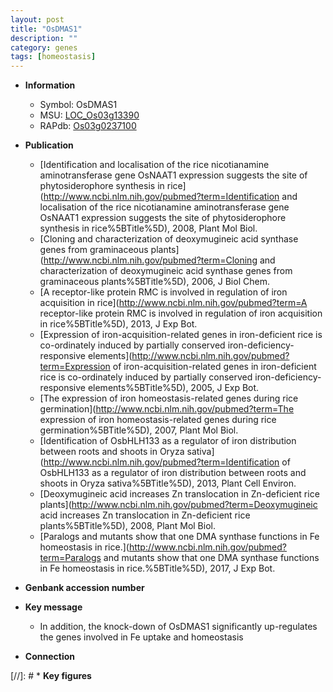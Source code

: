 ```yaml
---
layout: post
title: "OsDMAS1"
description: ""
category: genes
tags: [homeostasis]
---
```


* **Information**  
    + Symbol: OsDMAS1  
    + MSU: [LOC_Os03g13390](http://rice.uga.edu/cgi-bin/ORF_infopage.cgi?orf=LOC_Os03g13390)  
    + RAPdb: [Os03g0237100](https://rapdb.dna.affrc.go.jp/locus/?name=Os03g0237100)  

* **Publication**  
    + [Identification and localisation of the rice nicotianamine aminotransferase gene OsNAAT1 expression suggests the site of phytosiderophore synthesis in rice](http://www.ncbi.nlm.nih.gov/pubmed?term=Identification and localisation of the rice nicotianamine aminotransferase gene OsNAAT1 expression suggests the site of phytosiderophore synthesis in rice%5BTitle%5D), 2008, Plant Mol Biol.
    + [Cloning and characterization of deoxymugineic acid synthase genes from graminaceous plants](http://www.ncbi.nlm.nih.gov/pubmed?term=Cloning and characterization of deoxymugineic acid synthase genes from graminaceous plants%5BTitle%5D), 2006, J Biol Chem.
    + [A receptor-like protein RMC is involved in regulation of iron acquisition in rice](http://www.ncbi.nlm.nih.gov/pubmed?term=A receptor-like protein RMC is involved in regulation of iron acquisition in rice%5BTitle%5D), 2013, J Exp Bot.
    + [Expression of iron-acquisition-related genes in iron-deficient rice is co-ordinately induced by partially conserved iron-deficiency-responsive elements](http://www.ncbi.nlm.nih.gov/pubmed?term=Expression of iron-acquisition-related genes in iron-deficient rice is co-ordinately induced by partially conserved iron-deficiency-responsive elements%5BTitle%5D), 2005, J Exp Bot.
    + [The expression of iron homeostasis-related genes during rice germination](http://www.ncbi.nlm.nih.gov/pubmed?term=The expression of iron homeostasis-related genes during rice germination%5BTitle%5D), 2007, Plant Mol Biol.
    + [Identification of OsbHLH133 as a regulator of iron distribution between roots and shoots in Oryza sativa](http://www.ncbi.nlm.nih.gov/pubmed?term=Identification of OsbHLH133 as a regulator of iron distribution between roots and shoots in Oryza sativa%5BTitle%5D), 2013, Plant Cell Environ.
    + [Deoxymugineic acid increases Zn translocation in Zn-deficient rice plants](http://www.ncbi.nlm.nih.gov/pubmed?term=Deoxymugineic acid increases Zn translocation in Zn-deficient rice plants%5BTitle%5D), 2008, Plant Mol Biol.
    + [Paralogs and mutants show that one DMA synthase functions in Fe homeostasis in rice.](http://www.ncbi.nlm.nih.gov/pubmed?term=Paralogs and mutants show that one DMA synthase functions in Fe homeostasis in rice.%5BTitle%5D), 2017, J Exp Bot.

* **Genbank accession number**  

* **Key message**  
    + In addition, the knock-down of OsDMAS1 significantly up-regulates the genes involved in Fe uptake and homeostasis

* **Connection**  

[//]: # * **Key figures**  


